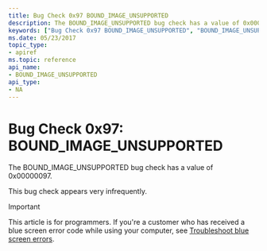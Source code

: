 ```yaml
---
title: Bug Check 0x97 BOUND_IMAGE_UNSUPPORTED
description: The BOUND_IMAGE_UNSUPPORTED bug check has a value of 0x00000097.This bug check appears very infrequently.
keywords: ["Bug Check 0x97 BOUND_IMAGE_UNSUPPORTED", "BOUND_IMAGE_UNSUPPORTED"]
ms.date: 05/23/2017
topic_type:
- apiref
ms.topic: reference
api_name:
- BOUND_IMAGE_UNSUPPORTED
api_type:
- NA
---
```


# Bug Check 0x97: BOUND\_IMAGE\_UNSUPPORTED


The BOUND\_IMAGE\_UNSUPPORTED bug check has a value of 0x00000097.

This bug check appears very infrequently.

> [!IMPORTANT]
> This article is for programmers. If you're a customer who has received a blue screen error code while using your computer, see [Troubleshoot blue screen errors](https://www.windows.com/stopcode).


 

 




